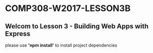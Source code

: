 # COMP308-W2017-LESSON3B
## Welcom to Lesson 3 - Building Web Apps with Express

please use **'npm install'** to install project dependencies